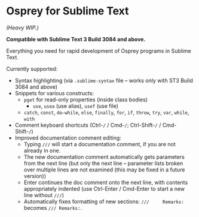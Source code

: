 # Osprey for Sublime Text

*(Heavy WIP.)*

**Compatible with Sublime Text 3 Build 3084 and above.**

Everything you need for rapid development of Osprey programs in Sublime Text.

Currently supported:

* Syntax highlighting (via `.sublime-syntax` file – works only with ST3 Build 3084 and above)
* Snippets for various constructs:
  - `pget` for read-only properties (inside class bodies)
	- `use`, `usea` (use alias), `usef` (use file)
  - `catch`, `const`, `do–while`, `else`, `finally`, `for`, `if`, `throw`, `try`, `var`, `while`, `with`
* Comment keyboard shortcuts (Ctrl-`/` / Cmd-`/`; Ctrl-Shift-`/` / Cmd-Shift-`/`)
* Improved documentation comment editing:
  - Typing `///` will start a documentation comment, if you are not already in one.
  - The new documentation comment automatically gets parameters from the next line (but only the next line – parameter lists broken over multiple lines are not examined (this may be fixed in a future version))
  - Enter continues the doc comment onto the next line, with contents appropriately indented (use Ctrl-Enter / Cmd-Enter to start a new line without `///`)
  - Automatically fixes formatting of new sections: <code>///&nbsp;&nbsp;&nbsp;&nbsp;&nbsp;Remarks:</code> becomes `/// Remarks:`.
